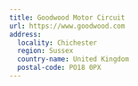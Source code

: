 ```yaml
---
title: Goodwood Motor Circuit
url: https://www.goodwood.com
address:
  locality: Chichester
  region: Sussex
  country-name: United Kingdom
  postal-code: PO18 0PX
---
```

